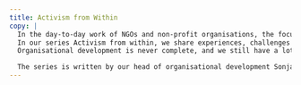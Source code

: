 ```yaml
---
title: Activism from Within
copy: |
  In the day-to-day work of NGOs and non-profit organisations, the focus is on social impact: the projects, campaigns and initiatives we promote externally to change the  world. But what often gets left behind is looking inward. Yet this perspective is fundamental. If we are truly serious about what we proclaim to the outside world, we must also live it within our organisation. We must be activists not only externally, but also internally.  
  In our series Activism from within, we share experiences, challenges and tools for implementing our social demands internally. We address topics such as power, decision-making and conflict, and describe how we deal with them structurally. We describe small steps and concrete measures in our everyday work. We want to encourage other associations, NGOs and activists to take a look inside and share their experiences.
  Organisational development is never complete, and we still have a lot of room for improvement. But it's worth sharing even unfinished, imperfect things in order to start a conversation and grow together. Because just as we want to make the world a better place, we also want to work on ourselves every day.

  The series is written by our head of organisational development Sonja Fischbauer. If you have any feedback or questions, feel free to [email Sonja](mailto:sonja.fischbauer@okfn.de). We look forward to hearing from you.
---
```

